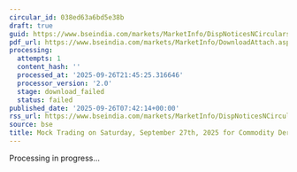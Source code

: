 ```yaml
---
circular_id: 038ed63a6bd5e38b
draft: true
guid: https://www.bseindia.com/markets/MarketInfo/DispNoticesNCirculars.aspx?Noticeid={53CE4ED0-A5DD-4D36-8FD7-D79A94666A2C}&noticeno=20250926-10&dt=09/26/2025&icount=10&totcount=76&flag=0
pdf_url: https://www.bseindia.com/markets/MarketInfo/DownloadAttach.aspx?id=20250926-10&attachedId=
processing:
  attempts: 1
  content_hash: ''
  processed_at: '2025-09-26T21:45:25.316646'
  processor_version: '2.0'
  stage: download_failed
  status: failed
published_date: '2025-09-26T07:42:14+00:00'
rss_url: https://www.bseindia.com/markets/MarketInfo/DispNoticesNCirculars.aspx?Noticeid={53CE4ED0-A5DD-4D36-8FD7-D79A94666A2C}&noticeno=20250926-10&dt=09/26/2025&icount=10&totcount=76&flag=0
source: bse
title: Mock Trading on Saturday, September 27th, 2025 for Commodity Derivatives segment
---
```


Processing in progress...